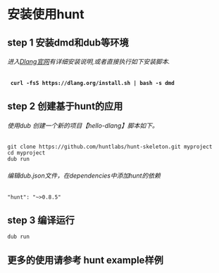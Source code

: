 # 安装使用hunt
## step 1 安装dmd和dub等环境

###### 进入[Dlang官网](http://dlang.org/download.html)有详细安装说明,或者直接执行如下安装脚本.

#### ` curl -fsS https://dlang.org/install.sh | bash -s dmd`

## step 2 创建基于hunt的应用

###### 使用dub 创建一个新的项目【hello-dlang】脚本如下。
```
git clone https://github.com/huntlabs/hunt-skeleton.git myproject
cd myproject
dub run
```
###### 编辑dub.json文件，在dependencies中添加hunt的依赖
```
"hunt": "~>0.8.5"
```

## step 3 编译运行 

```
dub run
```

## 更多的使用请参考 hunt example样例


